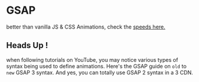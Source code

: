 # GSAP
better than vanilla JS & CSS Animations, check the [speeds here.](https://greensock.com/js/speed.html)


## Heads Up ! 
when following tutorials on YouTube, you may notice various types of syntax being used to define animations. Here's the GSAP guide on ```old``` to ```new``` GSAP 3 syntax. And yes, you can totally use GSAP 2 syntax in a 3 CDN.
